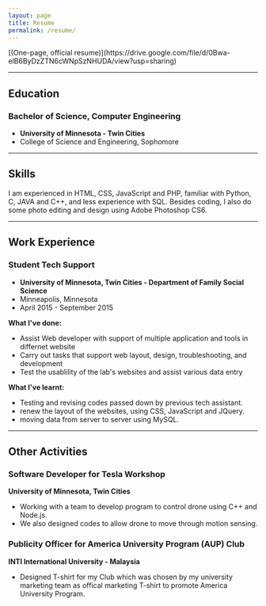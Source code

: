 ```yaml
---
layout: page
title: Resume
permalink: /resume/
---
```


<div markdown="1"> [(One-page, official resume)](https://drive.google.com/file/d/0Bwa-elB6ByDzZTN6cWNpSzNHUDA/view?usp=sharing)
</div>

------------

## Education

### Bachelor of Science, Computer Engineering
* **University of Minnesota - Twin Cities**
* College of Science and Engineering, Sophomore

------------

## Skills  

I am experienced in HTML, CSS, JavaScript and PHP, familiar with Python, C, JAVA and C++, and less experience with SQL.
Besides coding, I also do some photo editing and design using Adobe Photoshop CS6.

------------

## Work Experience    


### Student Tech Support

* **University of Minnesota, Twin Cities - Department of Family Social Science**
* Minneapolis, Minnesota
* April 2015 - September 2015

**What I've done:**

* Assist Web developer with support of multiple application and tools in differnet website
* Carry out tasks that support web layout, design, troubleshooting, and development
* Test the usablility of the lab's websites and assist various data entry

**What I've learnt:**

* Testing and revising codes passed down by previous tech assistant.
* renew the layout of the websites, using CSS, JavaScript and JQuery.
* moving data from server to server using MySQL.

-------------

## Other Activities

### Software Developer for Tesla Workshop
**University of Minnesota, Twin Cities**

* Working with a team to develop program to control drone using C++ and Node.js.
* We also designed codes to allow drone to move through motion sensing.   

### Publicity Officer for America University Program (AUP) Club
**INTI International University - Malaysia**

* Designed T-shirt for my Club which was chosen by my university marketing team as offical marketing T-shirt to promote America University Program.
